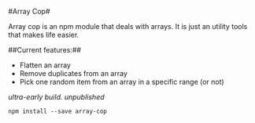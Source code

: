 #Array Cop#

Array cop is an npm module that deals with arrays.
It is just an utility tools that makes life easier.

##Current features:##
- Flatten an array
- Remove duplicates from an array  
- Pick one random item from an array in a specific range (or not)  

*ultra-early build. unpublished*  

`npm install --save array-cop`
